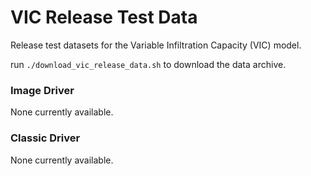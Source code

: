 # VIC Release Test Data
Release test datasets for the Variable Infiltration Capacity (VIC) model.

run `./download_vic_release_data.sh` to download the data archive.

### Image Driver

None currently available.

### Classic Driver

None currently available.

